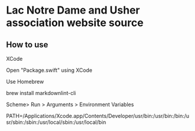 # Lac Notre Dame and Usher association website source

## How to use

XCode

Open "Package.swift" using XCode

Use Homebrew

brew install markdownlint-cli

Scheme> Run > Arguments > Environment Variables

PATH=/Applications/Xcode.app/Contents/Developer/usr/bin:/usr/bin:/bin:/usr/sbin:/sbin:/usr/local/sbin:/usr/local/bin
